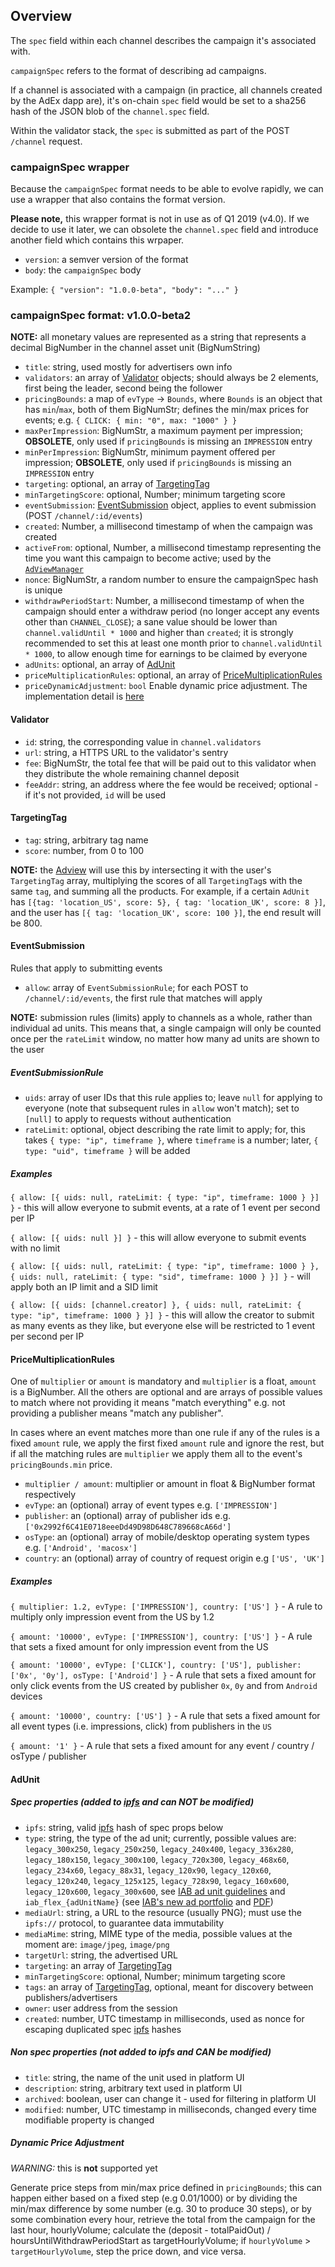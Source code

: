 ## Overview

The `spec` field within each channel describes the campaign it's associated
with.

`campaignSpec` refers to the format of describing ad campaigns.

If a channel is associated with a campaign (in practice, all channels created by
the AdEx dapp are), it's on-chain `spec` field would be set to a sha256 hash of
the JSON blob of the `channel.spec` field.

Within the validator stack, the `spec` is submitted as part of the POST
`/channel` request.

### campaignSpec wrapper

Because the `campaignSpec` format needs to be able to evolve rapidly, we can use
a wrapper that also contains the format version.

**Please note,** this wrapper format is not in use as of Q1 2019 (v4.0). If we
decide to use it later, we can obsolete the `channel.spec` field and introduce
another field which contains this wrpaper.

- `version`: a semver version of the format
- `body`: the `campaignSpec` body

Example: `{ "version": "1.0.0-beta", "body": "..." }`

### campaignSpec format: v1.0.0-beta2

**NOTE:** all monetary values are represented as a string that represents a
decimal BigNumber in the channel asset unit (BigNumString)

- `title`: string, used mostly for advertisers own info
- `validators`: an array of [Validator](#validator) objects; should always be 2
  elements, first being the leader, second being the follower
- `pricingBounds`: a map of `evType` -> `Bounds`, where `Bounds` is an object
  that has `min`/`max`, both of them BigNumStr; defines the min/max prices for
  events; e.g. `{ CLICK: { min: "0", max: "1000" } }`
- `maxPerImpression`: BigNumStr, a maximum payment per impression; **OBSOLETE**,
  only used if `pricingBounds` is missing an `IMPRESSION` entry
- `minPerImpression`: BigNumStr, minimum payment offered per impression;
  **OBSOLETE**, only used if `pricingBounds` is missing an `IMPRESSION` entry
- `targeting`: optional, an array of [TargetingTag](#targetingtag)
- `minTargetingScore`: optional, Number; minimum targeting score
- `eventSubmission`: [EventSubmission](#eventsubmission) object, applies to
  event submission (POST `/channel/:id/events`)
- `created`: Number, a millisecond timestamp of when the campaign was created
- `activeFrom`: optional, Number, a millisecond timestamp representing the time
  you want this campaign to become active; used by the
  [`AdViewManager`](https://github.com/AdExNetwork/adex-adview-manager)
- `nonce`: BigNumStr, a random number to ensure the campaignSpec hash is unique
- `withdrawPeriodStart`: Number, a millisecond timestamp of when the campaign
  should enter a withdraw period (no longer accept any events other than
  `CHANNEL_CLOSE`); a sane value should be lower than
  `channel.validUntil * 1000` and higher than `created`; it is strongly
  recommended to set this at least one month prior to
  `channel.validUntil * 1000`, to allow enough time for earnings to be claimed
  by everyone
- `adUnits`: optional, an array of [AdUnit](#Adunit)
- `priceMultiplicationRules`: optional, an array of
  [PriceMultiplicationRules](#pricemultiplicationrules)
- `priceDynamicAdjustment`: `bool` Enable dynamic price adjustment. The
  implementation detail is [here](#dynamic-price-adjustment)

#### Validator

- `id`: string, the corresponding value in `channel.validators`
- `url`: string, a HTTPS URL to the validator's sentry
- `fee`: BigNumStr, the total fee that will be paid out to this validator when
  they distribute the whole remaining channel deposit
- `feeAddr`: string, an address where the fee would be received; optional - if
  it's not provided, `id` will be used

#### TargetingTag

- `tag`: string, arbitrary tag name
- `score`: number, from 0 to 100

**NOTE:** the [Adview](https://github.com/adexnetwork/adex-adview-manager) will
use this by intersecting it with the user's `TargetingTag` array, multiplying
the scores of all `TargetingTag`s with the same `tag`, and summing all the
products. For example, if a certain `AdUnit` has
`[{tag: 'location_US', score: 5}, { tag: 'location_UK', score: 8 }]`, and the
user has `[{ tag: 'location_UK', score: 100 }]`, the end result will be 800.

#### EventSubmission

Rules that apply to submitting events

- `allow`: array of `EventSubmissionRule`; for each POST to
  `/channel/:id/events`, the first rule that matches will apply

**NOTE:** submission rules (limits) apply to channels as a whole, rather than
individual ad units. This means that, a single campaign will only be counted
once per the `rateLimit` window, no matter how many ad units are shown to the
user

##### EventSubmissionRule

- `uids`: array of user IDs that this rule applies to; leave `null` for applying
  to everyone (note that subsequent rules in `allow` won't match); set to
  `[null]` to apply to requests without authentication
- `rateLimit`: optional, object describing the rate limit to apply; for, this
  takes `{ type: "ip", timeframe }`, where `timeframe` is a number; later,
  `{ type: "uid", timeframe }` will be added

##### Examples

`{ allow: [{ uids: null, rateLimit: { type: "ip", timeframe: 1000 } }] }` - this
will allow everyone to submit events, at a rate of 1 event per second per IP

`{ allow: [{ uids: null }] }` - this will allow everyone to submit events with
no limit

`{ allow: [{ uids: null, rateLimit: { type: "ip", timeframe: 1000 } }, { uids: null, rateLimit: { type: "sid", timeframe: 1000 } }] }` -
will apply both an IP limit and a SID limit

`{ allow: [{ uids: [channel.creator] }, { uids: null, rateLimit: { type: "ip", timeframe: 1000 } }] }` -
this will allow the creator to submit as many events as they like, but everyone
else will be restricted to 1 event per second per IP

#### PriceMultiplicationRules

One of `multiplier` or `amount` is mandatory and `multiplier` is a float,
`amount` is a BigNumber. All the others are optional and are arrays of possible
values to match where not providing it means "match everything" e.g. not
providing a publisher means "match any publisher".

In cases where an event matches more than one rule if any of the rules is a
fixed `amount` rule, we apply the first fixed `amount` rule and ignore the rest,
but if all the matching rules are `multiplier` we apply them all to the event's
`pricingBounds.min` price.

- `multiplier / amount`: multiplier or amount in float & BigNumber format
  respectively
- `evType`: an (optional) array of event types e.g. `['IMPRESSION']`
- `publisher`: an (optional) array of publisher ids e.g.
  `['0x2992f6C41E0718eeeDd49D98D648C789668cA66d']`
- `osType`: an (optional) array of mobile/desktop operating system types e.g.
  `['Android', 'macosx']`
- `country`: an (optional) array of country of request origin e.g `['US', 'UK']`

##### Examples

`{ multiplier: 1.2, evType: ['IMPRESSION'], country: ['US'] }` - A rule to
multiply only impression event from the US by 1.2

`{ amount: '10000', evType: ['IMPRESSION'], country: ['US'] }` - A rule that
sets a fixed amount for only impression event from the US

`{ amount: '10000', evType: ['CLICK'], country: ['US'], publisher: ['0x', '0y'], osType: ['Android'] }` -
A rule that sets a fixed amount for only click events from the US created by
publisher `0x`, `0y` and from `Android` devices

`{ amount: '10000', country: ['US'] }` - A rule that sets a fixed amount for all
event types (i.e. impressions, click) from publishers in the `US`

`{ amount: '1' }` - A rule that sets a fixed amount for any event / country /
osType / publisher

#### AdUnit

##### Spec properties (added to [ipfs] and can NOT be modified)

- `ipfs`: string, valid [ipfs] hash of spec props below
- `type`: string, the type of the ad unit; currently, possible values are:
  `legacy_300x250`, `legacy_250x250`, `legacy_240x400`, `legacy_336x280`,
  `legacy_180x150`, `legacy_300x100`, `legacy_720x300`, `legacy_468x60`,
  `legacy_234x60`, `legacy_88x31`, `legacy_120x90`, `legacy_120x60`,
  `legacy_120x240`, `legacy_125x125`, `legacy_728x90`, `legacy_160x600`,
  `legacy_120x600`, `legacy_300x600`, see
  [IAB ad unit guidelines](https://www.soflaweb.com/standard-banner-sizes-iab-ad-unit-guidelines/)
  and `iab_flex_{adUnitName}` (see
  [IAB's new ad portfolio](https://www.iab.com/newadportfolio/) and
  [PDF](https://www.iab.com/wp-content/uploads/2017/08/IABNewAdPortfolio_FINAL_2017.pdf))
- `mediaUrl`: string, a URL to the resource (usually PNG); must use the
  `ipfs://` protocol, to guarantee data immutability
- `mediaMime`: string, MIME type of the media, possible values at the moment
  are: `image/jpeg`, `image/png`
- `targetUrl`: string, the advertised URL
- `targeting`: an array of [TargetingTag](#TargetingTag)
- `minTargetingScore`: optional, Number; minimum targeting score
- `tags`: an array of [TargetingTag](#TargetingTag), optional, meant for
  discovery between publishers/advertisers
- `owner`: user address from the session
- `created`: number, UTC timestamp in milliseconds, used as nonce for escaping
  duplicated spec [ipfs] hashes

##### Non spec properties (not added to ipfs and CAN be modified)

- `title`: string, the name of the unit used in platform UI
- `description`: string, arbitrary text used in platform UI
- `archived`: boolean, user can change it - used for filtering in platform UI
- `modified`: number, UTC timestamp in milliseconds, changed every time
  modifiable property is changed

[ipfs]: https://ipfs.io/

##### Dynamic Price Adjustment

_WARNING:_ this is **not** supported yet

Generate price steps from min/max price defined in `pricingBounds`; this can
happen either based on a fixed step (e.g 0.01/1000) or by dividing the min/max
difference by some number (e.g. 30 to produce 30 steps), or by some combination
every hour, retrieve the total from the campaign for the last hour,
hourlyVolume; calculate the (deposit - totalPaidOut) /
hoursUntilWithdrawPeriodStart as targetHourlyVolume; if `hourlyVolume` >
`targetHourlyVolume`, step the price down, and vice versa.
